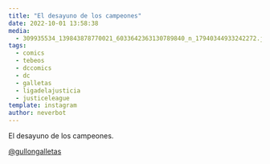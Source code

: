 ```yaml
---
title: "El desayuno de los campeones"
date: 2022-10-01 13:58:38
media: 
  - 309935534_139843878770021_6033642363130789840_n_17940344933242272.jpg
tags: 
  - comics
  - tebeos
  - dccomics
  - dc
  - galletas
  - ligadelajusticia
  - justiceleague
template: instagram
author: neverbot
---
```


El desayuno de los campeones.

[@gullongalletas](https://instagram.com/gullongalletas)
